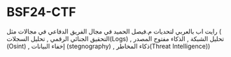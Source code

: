 # BSF24-CTF
رايت اب بالعربي لتحديات م.فيصل الحميد في مجال الفريق الدفاعي في مجالات مثل ( التحقيق الجنائي الرقمي , تحليل السجلات(Logs) , تحليل الشبكة  , الذكاء مفتوح المصدر (Osint) , إخفاء البيانات (stegnography) , ذكاء المخاطر(Threat Intelligence))
